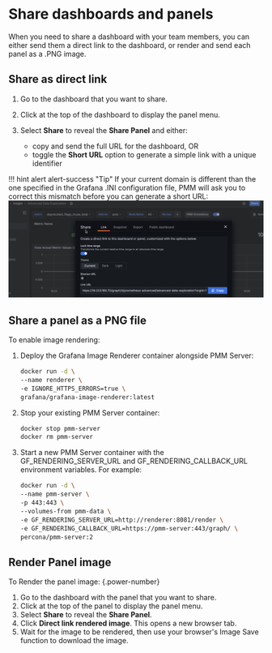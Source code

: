 # Share dashboards and panels

When you need to share a dashboard with your team members, you can either send them a direct link to the dashboard, or render and send each panel as a .PNG image.

## Share as direct link

1. Go to the dashboard that you want to share.
2. Click at the top of the dashboard to display the panel menu.
3. Select **Share** to reveal the **Share Panel** and either:  

    - copy and send the full URL for the dashboard, OR
    - toggle the **Short URL** option to generate a simple link with a unique identifier

!!! hint alert alert-success "Tip"
       If your current domain is different than the one specified in the Grafana .INI configuration file, PMM will ask you to correct this mismatch before you can generate a short URL:
    ![!image](../_images/PMM_Common_Panel_Menu_Share.png)

## Share a panel as a PNG file

To enable image rendering:

1. Deploy the Grafana Image Renderer container alongside PMM Server:

   ```sh
   docker run -d \
   --name renderer \
   -e IGNORE_HTTPS_ERRORS=true \
   grafana/grafana-image-renderer:latest
   ```

2. Stop your existing PMM Server container:

   ```sh 
   docker stop pmm-server
   docker rm pmm-server
   ```

3. Start a new PMM Server container with the GF_RENDERING_SERVER_URL and GF_RENDERING_CALLBACK_URL environment variables. For example:

   ```sh
   docker run -d \
   --name pmm-server \
   -p 443:443 \
   --volumes-from pmm-data \   
   -e GF_RENDERING_SERVER_URL=http://renderer:8081/render \
   -e GF_RENDERING_CALLBACK_URL=https://pmm-server:443/graph/ \
   percona/pmm-server:2
   ```

## Render Panel image

To Render the panel image:
{.power-number}

1. Go to the dashboard with the panel that you want to share.
2. Click at the top of the panel to display the panel menu.
3. Select **Share** to reveal the **Share Panel**.
4. Click **Direct link rendered image**. This opens a new browser tab.
5. Wait for the image to be rendered, then use your browser's Image Save function to download the image.    
